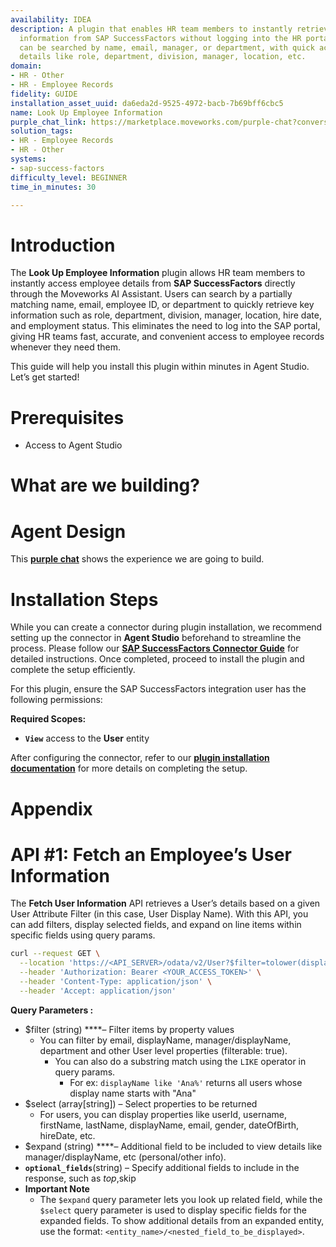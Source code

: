 ```yaml
---
availability: IDEA
description: A plugin that enables HR team members to instantly retrieve employee
  information from SAP SuccessFactors without logging into the HR portal. Employees
  can be searched by name, email, manager, or department, with quick access to important
  details like role, department, division, manager, location, etc.
domain:
- HR - Other
- HR - Employee Records
fidelity: GUIDE
installation_asset_uuid: da6eda2d-9525-4972-bacb-7b69bff6cbc5
name: Look Up Employee Information
purple_chat_link: https://marketplace.moveworks.com/purple-chat?conversation=%7B%22messages%22%3A%5B%7B%22role%22%3A%22user%22%2C%22parts%22%3A%5B%7B%22richText%22%3A%22I+want+to+look+up+details+of+an+employee%22%7D%5D%7D%2C%7B%22role%22%3A%22assistant%22%2C%22parts%22%3A%5B%7B%22richText%22%3A%22To+look+up+details+of+an+employee%2C+please+let+me+know+how+you+want+to+search+for+them.+Here+are+your+options%3A+%3Col+xmlns%3D%5C%22http%3A%2F%2Fwww.w3.org%2F1999%2Fxhtml%5C%22%3E%3Cli%3E%3Cb%3EBy+employee+name%3C%2Fb%3E%3C%2Fli%3E%3Cli%3E%3Cb%3EBy+employee+email%3C%2Fb%3E%3C%2Fli%3E%3Cli%3E%3Cb%3EBy+employees+reporting+to+a+manager%3C%2Fb%3E%3C%2Fli%3E%3Cli%3E%3Cb%3EBy+employees+in+a+department%3C%2Fb%3E%3C%2Fli%3E%3C%2Fol%3E%3Cb+xmlns%3D%5C%22http%3A%2F%2Fwww.w3.org%2F1999%2Fxhtml%5C%22%3EWhich+option+would+you+like+to+use%3F%3C%2Fb%3E%22%7D%5D%7D%2C%7B%22role%22%3A%22user%22%2C%22parts%22%3A%5B%7B%22richText%22%3A%22I+want+to+view+Charles+Braun%27s+reportees%22%7D%5D%7D%2C%7B%22role%22%3A%22assistant%22%2C%22parts%22%3A%5B%7B%22reasoningSteps%22%3A%5B%7B%22status%22%3A%22success%22%2C%22richText%22%3A%22Searching+for+direct+reportees+of+%3Cb+xmlns%3D%5C%22http%3A%2F%2Fwww.w3.org%2F1999%2Fxhtml%5C%22%3ECharles+Braun%3C%2Fb%3E+in+%3Cb+xmlns%3D%5C%22http%3A%2F%2Fwww.w3.org%2F1999%2Fxhtml%5C%22%3ESAP+SuccessFactors%3C%2Fb%3E.%22%7D%5D%7D%2C%7B%22richText%22%3A%22%3Cp+xmlns%3D%5C%22http%3A%2F%2Fwww.w3.org%2F1999%2Fxhtml%5C%22%3EHere+are+the+reportees+found+for+Charles+Braun%3A%3Cbr+%2F%3E1.+Ana+Lovelace+%E2%80%93+Integration+Administrator%2C+Global+Human+Resources%3Cbr+%2F%3E2.+June+Headley+%E2%80%93+Automation+Administrator%2C+Global+Human+Resources%3Cbr+%2F%3E3.+Tessa+Walker+%E2%80%93+HR+Business+Partner+Global%2C+Human+Resources+US%3Cbr+%2F%3E4.+Emilio+Branson+%E2%80%93+Decentralised+Administrator%2C+Global+Human+Resources+Please+let+me+know+if+you+want+detailed+information+about+any+specific+reportee+from+this+list.+Just+reply+with+the+name+or+the+number+from+the+list+above%21%3C%2Fp%3E%22%7D%2C%7B%22citations%22%3A%5B%7B%22connectorName%22%3A%22sap-successfactors%22%2C%22citationTitle%22%3A%22Ana+Lovelace%22%7D%2C%7B%22connectorName%22%3A%22sap-successfactors%22%2C%22citationTitle%22%3A%22June+Headley%22%7D%2C%7B%22connectorName%22%3A%22sap-successfactors%22%2C%22citationTitle%22%3A%22Tessa+Walker%22%7D%2C%7B%22connectorName%22%3A%22sap-successfactors%22%2C%22citationTitle%22%3A%22Emilio+Branson%22%7D%5D%7D%5D%7D%2C%7B%22role%22%3A%22user%22%2C%22parts%22%3A%5B%7B%22richText%22%3A%22Emilio+Branson%22%7D%5D%7D%2C%7B%22role%22%3A%22assistant%22%2C%22parts%22%3A%5B%7B%22reasoningSteps%22%3A%5B%7B%22status%22%3A%22success%22%2C%22richText%22%3A%22Retrieving+detailed+employee+information+for+%3Cb+xmlns%3D%5C%22http%3A%2F%2Fwww.w3.org%2F1999%2Fxhtml%5C%22%3EEmilio+Branson%3C%2Fb%3E+from+%3Cb+xmlns%3D%5C%22http%3A%2F%2Fwww.w3.org%2F1999%2Fxhtml%5C%22%3ESAP+SuccessFactors%3C%2Fb%3E.%22%7D%5D%7D%2C%7B%22richText%22%3A%22%3Cp%3EHere+are+the+resolved+details+for+Charles+Braun%27s+reportee+you+selected%3A%3C%2Fp%3E%3Ch3%3E%3Cstrong%3EEmployee+Details%3A+Emilio+Branson%3C%2Fstrong%3E%3C%2Fh3%3E%3Cul%3E%3Cli%3E%3Cp%3E%3Cstrong%3EDisplay+Name%3A%3C%2Fstrong%3E+Emilio+Branson%3C%2Fp%3E%3C%2Fli%3E%3C%2Ful%3E%3Cul%3E%3Cli%3E%3Cp%3E%3Cstrong%3ETitle%3A%3C%2Fstrong%3E+Decentralised+Administrator%3C%2Fp%3E%3C%2Fli%3E%3C%2Ful%3E%3Cul%3E%3Cli%3E%3Cp%3E%3Cstrong%3EDepartment%3A%3C%2Fstrong%3E+Global+Human+Resources+%2850007726%29%3C%2Fp%3E%3C%2Fli%3E%3C%2Ful%3E%3Cul%3E%3Cli%3E%3Cp%3E%3Cstrong%3EDivision%3A%3C%2Fstrong%3E+Corporate+Services+%28CORP_SVCS%29%3C%2Fp%3E%3C%2Fli%3E%3C%2Ful%3E%3Cul%3E%3Cli%3E%3Cp%3E%3Cstrong%3ELocation%3A%3C%2Fstrong%3E+Corporate+-+US-Philadelphia+%281710-2001%29%3C%2Fp%3E%3C%2Fli%3E%3C%2Ful%3E%3Cul%3E%3Cli%3E%3Cp%3E%3Cstrong%3ECountry%3A%3C%2Fstrong%3E+United+States%3C%2Fp%3E%3C%2Fli%3E%3C%2Ful%3E%3Cul%3E%3Cli%3E%3Cp%3E%3Cstrong%3EEmail%3A%3C%2Fstrong%3E+%3Ca+target%3D%5C%22_blank%5C%22+rel%3D%5C%22noopener+noreferrer+nofollow%5C%22+class%3D%5C%22editor-link%5C%22+href%3D%5C%22mailto%3Aemilio.branson%40bestrunsap.com%5C%22%3Eemilio.branson%40bestrunsap.com%3C%2Fa%3E%3C%2Fp%3E%3C%2Fli%3E%3C%2Ful%3E%3Cul%3E%3Cli%3E%3Cp%3E%3Cstrong%3EUsername%3A%3C%2Fstrong%3E+D_ADMIN%3C%2Fp%3E%3C%2Fli%3E%3C%2Ful%3E%3Cul%3E%3Cli%3E%3Cp%3E%3Cstrong%3EManager%3A%3C%2Fstrong%3E+Charles+Braun%3C%2Fp%3E%3C%2Fli%3E%3C%2Ful%3E%3Cul%3E%3Cli%3E%3Cp%3E%3Cstrong%3EManager+Email%3A%3C%2Fstrong%3E+%3Ca+target%3D%5C%22_blank%5C%22+rel%3D%5C%22noopener+noreferrer+nofollow%5C%22+class%3D%5C%22editor-link%5C%22+href%3D%5C%22mailto%3ACharles.braun%40bestrunsap.com%5C%22%3ECharles.braun%40bestrunsap.com%3C%2Fa%3E%3C%2Fp%3E%3C%2Fli%3E%3C%2Ful%3E%3Cul%3E%3Cli%3E%3Cp%3E%3Cstrong%3EStatus%3A%3C%2Fstrong%3E+Active%3C%2Fp%3E%3C%2Fli%3E%3C%2Ful%3E%3Cul%3E%3Cli%3E%3Cp%3E%3Cstrong%3EGender%3A%3C%2Fstrong%3E+Male%3C%2Fp%3E%3C%2Fli%3E%3C%2Ful%3E%3Cul%3E%3Cli%3E%3Cp%3E%3Cstrong%3EDate+of+Birth%3A%3C%2Fstrong%3E+7+April+1996%3C%2Fp%3E%3C%2Fli%3E%3C%2Ful%3E%3Cul%3E%3Cli%3E%3Cp%3E%3Cstrong%3EHire+Date%3A%3C%2Fstrong%3E+1+January+2021%3C%2Fp%3E%3C%2Fli%3E%3C%2Ful%3E%3Cp%3EIf+you+need+more+information+or+want+details+about+another+reportee%2C+just+let+me+know%21%3C%2Fp%3E%22%7D%5D%7D%5D%7D
solution_tags:
- HR - Employee Records
- HR - Other
systems:
- sap-success-factors
difficulty_level: BEGINNER
time_in_minutes: 30

---
```

# **Introduction**

The **Look Up Employee Information** plugin allows HR team members to instantly access employee details from **SAP SuccessFactors** directly through the Moveworks AI Assistant. Users can search by a partially matching name, email, employee ID, or department to quickly retrieve key information such as role, department, division, manager, location, hire date, and employment status. This eliminates the need to log into the SAP portal, giving HR teams fast, accurate, and convenient access to employee records whenever they need them.

This guide will help you install this plugin within minutes in Agent Studio. Let’s get started!

# **Prerequisites**

- Access to Agent Studio

# **What are we building?**

# **Agent Design**

This [**purple chat**](https://marketplace.moveworks.com/purple-chat?conversation=%7B%22messages%22%3A%5B%7B%22role%22%3A%22user%22%2C%22parts%22%3A%5B%7B%22richText%22%3A%22I+want+to+look+up+details+of+an+employee%22%7D%5D%7D%2C%7B%22role%22%3A%22assistant%22%2C%22parts%22%3A%5B%7B%22richText%22%3A%22To+look+up+details+of+an+employee%2C+please+let+me+know+how+you+want+to+search+for+them.+Here+are+your+options%3A+%3Col+xmlns%3D%5C%22http%3A%2F%2Fwww.w3.org%2F1999%2Fxhtml%5C%22%3E%3Cli%3E%3Cb%3EBy+employee+name%3C%2Fb%3E%3C%2Fli%3E%3Cli%3E%3Cb%3EBy+employee+email%3C%2Fb%3E%3C%2Fli%3E%3Cli%3E%3Cb%3EBy+employees+reporting+to+a+manager%3C%2Fb%3E%3C%2Fli%3E%3Cli%3E%3Cb%3EBy+employees+in+a+department%3C%2Fb%3E%3C%2Fli%3E%3C%2Fol%3E%3Cb+xmlns%3D%5C%22http%3A%2F%2Fwww.w3.org%2F1999%2Fxhtml%5C%22%3EWhich+option+would+you+like+to+use%3F%3C%2Fb%3E%22%7D%5D%7D%2C%7B%22role%22%3A%22user%22%2C%22parts%22%3A%5B%7B%22richText%22%3A%22I+want+to+view+Charles+Braun%27s+reportees%22%7D%5D%7D%2C%7B%22role%22%3A%22assistant%22%2C%22parts%22%3A%5B%7B%22reasoningSteps%22%3A%5B%7B%22status%22%3A%22success%22%2C%22richText%22%3A%22Searching+for+direct+reportees+of+%3Cb+xmlns%3D%5C%22http%3A%2F%2Fwww.w3.org%2F1999%2Fxhtml%5C%22%3ECharles+Braun%3C%2Fb%3E+in+%3Cb+xmlns%3D%5C%22http%3A%2F%2Fwww.w3.org%2F1999%2Fxhtml%5C%22%3ESAP+SuccessFactors%3C%2Fb%3E.%22%7D%5D%7D%2C%7B%22richText%22%3A%22%3Cp+xmlns%3D%5C%22http%3A%2F%2Fwww.w3.org%2F1999%2Fxhtml%5C%22%3EHere+are+the+reportees+found+for+Charles+Braun%3A%3Cbr+%2F%3E1.+Ana+Lovelace+%E2%80%93+Integration+Administrator%2C+Global+Human+Resources%3Cbr+%2F%3E2.+June+Headley+%E2%80%93+Automation+Administrator%2C+Global+Human+Resources%3Cbr+%2F%3E3.+Tessa+Walker+%E2%80%93+HR+Business+Partner+Global%2C+Human+Resources+US%3Cbr+%2F%3E4.+Emilio+Branson+%E2%80%93+Decentralised+Administrator%2C+Global+Human+Resources+Please+let+me+know+if+you+want+detailed+information+about+any+specific+reportee+from+this+list.+Just+reply+with+the+name+or+the+number+from+the+list+above%21%3C%2Fp%3E%22%7D%2C%7B%22citations%22%3A%5B%7B%22connectorName%22%3A%22sap-successfactors%22%2C%22citationTitle%22%3A%22Ana+Lovelace%22%7D%2C%7B%22connectorName%22%3A%22sap-successfactors%22%2C%22citationTitle%22%3A%22June+Headley%22%7D%2C%7B%22connectorName%22%3A%22sap-successfactors%22%2C%22citationTitle%22%3A%22Tessa+Walker%22%7D%2C%7B%22connectorName%22%3A%22sap-successfactors%22%2C%22citationTitle%22%3A%22Emilio+Branson%22%7D%5D%7D%5D%7D%2C%7B%22role%22%3A%22user%22%2C%22parts%22%3A%5B%7B%22richText%22%3A%22Emilio+Branson%22%7D%5D%7D%2C%7B%22role%22%3A%22assistant%22%2C%22parts%22%3A%5B%7B%22reasoningSteps%22%3A%5B%7B%22status%22%3A%22success%22%2C%22richText%22%3A%22Retrieving+detailed+employee+information+for+%3Cb+xmlns%3D%5C%22http%3A%2F%2Fwww.w3.org%2F1999%2Fxhtml%5C%22%3EEmilio+Branson%3C%2Fb%3E+from+%3Cb+xmlns%3D%5C%22http%3A%2F%2Fwww.w3.org%2F1999%2Fxhtml%5C%22%3ESAP+SuccessFactors%3C%2Fb%3E.%22%7D%5D%7D%2C%7B%22richText%22%3A%22%3Cp%3EHere+are+the+resolved+details+for+Charles+Braun%27s+reportee+you+selected%3A%3C%2Fp%3E%3Ch3%3E%3Cstrong%3EEmployee+Details%3A+Emilio+Branson%3C%2Fstrong%3E%3C%2Fh3%3E%3Cul%3E%3Cli%3E%3Cp%3E%3Cstrong%3EDisplay+Name%3A%3C%2Fstrong%3E+Emilio+Branson%3C%2Fp%3E%3C%2Fli%3E%3C%2Ful%3E%3Cul%3E%3Cli%3E%3Cp%3E%3Cstrong%3ETitle%3A%3C%2Fstrong%3E+Decentralised+Administrator%3C%2Fp%3E%3C%2Fli%3E%3C%2Ful%3E%3Cul%3E%3Cli%3E%3Cp%3E%3Cstrong%3EDepartment%3A%3C%2Fstrong%3E+Global+Human+Resources+%2850007726%29%3C%2Fp%3E%3C%2Fli%3E%3C%2Ful%3E%3Cul%3E%3Cli%3E%3Cp%3E%3Cstrong%3EDivision%3A%3C%2Fstrong%3E+Corporate+Services+%28CORP_SVCS%29%3C%2Fp%3E%3C%2Fli%3E%3C%2Ful%3E%3Cul%3E%3Cli%3E%3Cp%3E%3Cstrong%3ELocation%3A%3C%2Fstrong%3E+Corporate+-+US-Philadelphia+%281710-2001%29%3C%2Fp%3E%3C%2Fli%3E%3C%2Ful%3E%3Cul%3E%3Cli%3E%3Cp%3E%3Cstrong%3ECountry%3A%3C%2Fstrong%3E+United+States%3C%2Fp%3E%3C%2Fli%3E%3C%2Ful%3E%3Cul%3E%3Cli%3E%3Cp%3E%3Cstrong%3EEmail%3A%3C%2Fstrong%3E+%3Ca+target%3D%5C%22_blank%5C%22+rel%3D%5C%22noopener+noreferrer+nofollow%5C%22+class%3D%5C%22editor-link%5C%22+href%3D%5C%22mailto%3Aemilio.branson%40bestrunsap.com%5C%22%3Eemilio.branson%40bestrunsap.com%3C%2Fa%3E%3C%2Fp%3E%3C%2Fli%3E%3C%2Ful%3E%3Cul%3E%3Cli%3E%3Cp%3E%3Cstrong%3EUsername%3A%3C%2Fstrong%3E+D_ADMIN%3C%2Fp%3E%3C%2Fli%3E%3C%2Ful%3E%3Cul%3E%3Cli%3E%3Cp%3E%3Cstrong%3EManager%3A%3C%2Fstrong%3E+Charles+Braun%3C%2Fp%3E%3C%2Fli%3E%3C%2Ful%3E%3Cul%3E%3Cli%3E%3Cp%3E%3Cstrong%3EManager+Email%3A%3C%2Fstrong%3E+%3Ca+target%3D%5C%22_blank%5C%22+rel%3D%5C%22noopener+noreferrer+nofollow%5C%22+class%3D%5C%22editor-link%5C%22+href%3D%5C%22mailto%3ACharles.braun%40bestrunsap.com%5C%22%3ECharles.braun%40bestrunsap.com%3C%2Fa%3E%3C%2Fp%3E%3C%2Fli%3E%3C%2Ful%3E%3Cul%3E%3Cli%3E%3Cp%3E%3Cstrong%3EStatus%3A%3C%2Fstrong%3E+Active%3C%2Fp%3E%3C%2Fli%3E%3C%2Ful%3E%3Cul%3E%3Cli%3E%3Cp%3E%3Cstrong%3EGender%3A%3C%2Fstrong%3E+Male%3C%2Fp%3E%3C%2Fli%3E%3C%2Ful%3E%3Cul%3E%3Cli%3E%3Cp%3E%3Cstrong%3EDate+of+Birth%3A%3C%2Fstrong%3E+7+April+1996%3C%2Fp%3E%3C%2Fli%3E%3C%2Ful%3E%3Cul%3E%3Cli%3E%3Cp%3E%3Cstrong%3EHire+Date%3A%3C%2Fstrong%3E+1+January+2021%3C%2Fp%3E%3C%2Fli%3E%3C%2Ful%3E%3Cp%3EIf+you+need+more+information+or+want+details+about+another+reportee%2C+just+let+me+know%21%3C%2Fp%3E%22%7D%5D%7D%5D%7D) shows the experience we are going to build.

# **Installation Steps**

While you can create a connector during plugin installation, we recommend setting up the connector in **Agent Studio** beforehand to streamline the process. Please follow our [**SAP SuccessFactors Connector Guide**](https://marketplace.moveworks.com/marketplace/package/?id=sap-success-factors&hist=home%2Cbrws#how-to-implement) for detailed instructions. Once completed, proceed to install the plugin and complete the setup efficiently.

For this plugin, ensure the SAP SuccessFactors integration user has the following permissions:

**Required Scopes:**

- **`View`** access to the **User** entity

After configuring the connector, refer to our [**plugin installation documentation**](https://help.moveworks.com/docs/ai-agent-marketplace-installation) for more details on completing the setup.

# **Appendix**

# **API #1: Fetch an Employee’s User Information**

The **Fetch User Information** API retrieves a User’s details based on a given User Attribute Filter (in this case, User Display Name). With this API, you can add filters, display selected fields, and expand on line items within specific fields using query params. 

```bash
curl --request GET \
  --location 'https://<API_SERVER>/odata/v2/User?$filter=tolower(displayName)%20like%20%27{{employee_name}}%25%27&$select=userId,username,displayName,email,gender,dateOfBirth,hireDate,country,location,division,department,title,jobLevel,payGrade,status,manager/userId,manager/displayName,manager/email&$expand=manager' \
  --header 'Authorization: Bearer <YOUR_ACCESS_TOKEN>' \
  --header 'Content-Type: application/json' \
  --header 'Accept: application/json'
```

**Query Parameters :**

- $filter (string) ****– Filter items by property values
    - You can filter by email, displayName, manager/displayName, department and other User level properties (filterable: true).
        - You can also do a substring match using the `LIKE` operator in query params.
            - For ex: `displayName like 'Ana%'` returns all users whose display name starts with "Ana"
- $select (array[string]) – Select properties to be returned
    - For users, you can display properties like userId, username, firstName, lastName, displayName, email, gender, dateOfBirth, hireDate, etc.
- $expand (string) ****– Additional field to be included to view details like manager/displayName, etc (personal/other info).
- **`optional_fields`**(string) – Specify additional fields to include in the response, such as $top,$skip
- **Important Note**
    - The `$expand` query parameter lets you look up related field, while the `$select` query parameter is used to display specific fields for the expanded fields. To show additional details from an expanded entity, use the format: `<entity_name>/<nested_field_to_be_displayed>`.